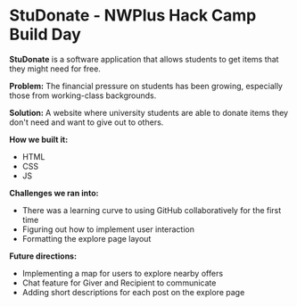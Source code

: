 # StuDonate - NWPlus Hack Camp Build Day
**StuDonate** is a software application that allows students to get items that they might need for free.

**Problem:**
The financial pressure on students has been growing, especially those from working-class backgrounds.

**Solution:**
A website where university students are able to donate items they don't need and want to give out to others. 

**How we built it:**
- HTML
- CSS
- JS

**Challenges we ran into:**
- There was a learning curve to using GitHub collaboratively for the first time
- Figuring out how to implement user interaction
- Formatting the explore page layout

**Future directions:**
- Implementing a map for users to explore nearby offers
- Chat feature for Giver and Recipient to communicate
- Adding short descriptions for each post on the explore page

